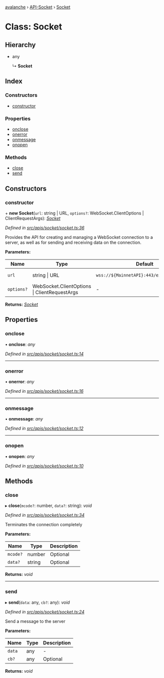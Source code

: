[avalanche](../README.md) › [API-Socket](../modules/api_socket.md) › [Socket](api_socket.socket.md)

# Class: Socket

## Hierarchy

* any

  ↳ **Socket**

## Index

### Constructors

* [constructor](api_socket.socket.md#constructor)

### Properties

* [onclose](api_socket.socket.md#onclose)
* [onerror](api_socket.socket.md#onerror)
* [onmessage](api_socket.socket.md#onmessage)
* [onopen](api_socket.socket.md#onopen)

### Methods

* [close](api_socket.socket.md#close)
* [send](api_socket.socket.md#send)

## Constructors

###  constructor

\+ **new Socket**(`url`: string | URL, `options?`: WebSocket.ClientOptions | ClientRequestArgs): *[Socket](api_socket.socket.md)*

*Defined in [src/apis/socket/socket.ts:36](https://github.com/ava-labs/avalanchejs/blob/5511161/src/apis/socket/socket.ts#L36)*

Provides the API for creating and managing a WebSocket connection to a server, as well as for sending and receiving data on the connection.

**Parameters:**

Name | Type | Default | Description |
------ | ------ | ------ | ------ |
`url` | string &#124; URL | `wss://${MainnetAPI}:443/ext/bc/X/events` | Defaults to [MainnetAPI](../modules/utils_constants.md#const-mainnetapi) |
`options?` | WebSocket.ClientOptions &#124; ClientRequestArgs | - | Optional  |

**Returns:** *[Socket](api_socket.socket.md)*

## Properties

###  onclose

• **onclose**: *any*

*Defined in [src/apis/socket/socket.ts:14](https://github.com/ava-labs/avalanchejs/blob/5511161/src/apis/socket/socket.ts#L14)*

___

###  onerror

• **onerror**: *any*

*Defined in [src/apis/socket/socket.ts:16](https://github.com/ava-labs/avalanchejs/blob/5511161/src/apis/socket/socket.ts#L16)*

___

###  onmessage

• **onmessage**: *any*

*Defined in [src/apis/socket/socket.ts:12](https://github.com/ava-labs/avalanchejs/blob/5511161/src/apis/socket/socket.ts#L12)*

___

###  onopen

• **onopen**: *any*

*Defined in [src/apis/socket/socket.ts:10](https://github.com/ava-labs/avalanchejs/blob/5511161/src/apis/socket/socket.ts#L10)*

## Methods

###  close

▸ **close**(`mcode?`: number, `data?`: string): *void*

*Defined in [src/apis/socket/socket.ts:34](https://github.com/ava-labs/avalanchejs/blob/5511161/src/apis/socket/socket.ts#L34)*

Terminates the connection completely

**Parameters:**

Name | Type | Description |
------ | ------ | ------ |
`mcode?` | number | Optional |
`data?` | string | Optional  |

**Returns:** *void*

___

###  send

▸ **send**(`data`: any, `cb?`: any): *void*

*Defined in [src/apis/socket/socket.ts:24](https://github.com/ava-labs/avalanchejs/blob/5511161/src/apis/socket/socket.ts#L24)*

Send a message to the server

**Parameters:**

Name | Type | Description |
------ | ------ | ------ |
`data` | any | - |
`cb?` | any | Optional  |

**Returns:** *void*
